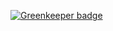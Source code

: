 
[![Greenkeeper badge](https://badges.greenkeeper.io/szf5/test-laravel.svg)](https://greenkeeper.io/)
